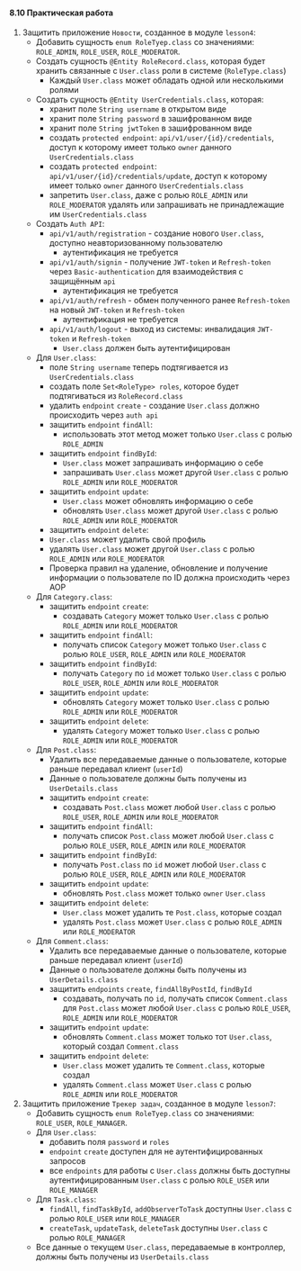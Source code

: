 #### 8.10 Практическая работа

1. Защитить приложение `Новости`, созданное в модуле `lesson4`:
   * Добавить сущность `enum RoleTyep.class` со значениями: `ROLE_ADMIN`, `ROLE_USER`, `ROLE_MODERATOR`.
   * Создать сущность `@Entity RoleRecord.class`, которая будет хранить связанные с `User.class` роли в системе (`RoleType.class`)
     - Каждый `User.class` может обладать одной или несколькими ролями
   * Создать сущность `@Entity UserCredentials.class`, которая:
     - хранит поле `String username` в открытом виде
     - хранит поле `String password` в зашифрованном виде
     - хранит поле `String jwtToken` в зашифрованном виде
     - создать `protected endpoint`: `api/v1/user/{id}/credentials`, доступ к которому имеет только `owner` данного `UserCredentials.class`
     - создать `protected endpoint`: `api/v1/user/{id}/credentials/update`, доступ к которому имеет только `owner` данного `UserCredentials.class`
     - запретить `User.class`, даже с ролью `ROLE_ADMIN` или `ROLE_MODERATOR` удалять или запрашивать не принадлежащие им `UserCredentials.class`
   * Создать `Auth API`:
     - `api/v1/auth/registration` - создание нового `User.class`, доступно неавторизованному пользователю
       + аутентификация не требуется
     - `api/v1/auth/signin` - получение `JWT-token` и `Refresh-token` через `Basic-authentication` для взаимодействия с защищённым `api`
       + аутентификация не требуется
     - `api/v1/auth/refresh` - обмен полученного ранее `Refresh-token` на новый `JWT-token` и `Refresh-token`
       + аутентификация не требуется 
     - `api/v1/auth/logout` - выход из системы: инвалидация `JWT-token` и `Refresh-token`
       + `User.class` должен быть аутентифицирован
   * Для `User.class`:
     - поле `String username` теперь подтягивается из `UserCredentials.class`
     - создать поле `Set<RoleType> roles`, которое будет подтягиваться из `RoleRecord.class`
     - удалить `endpoint` `create` - создание `User.class` должно происходить через `auth api`
     - защитить `endpoint` `findAll`:
       + использовать этот метод может только `User.class` с ролью `ROLE_ADMIN`
     - защитить `endpoint` `findById`:
       + `User.class` может запрашивать информацию о себе
       + запрашивать `User.class` может другой `User.class` с ролью `ROLE_ADMIN` или `ROLE_MODERATOR`
     - защитить `endpoint` `update`:
       + `User.class` может обновлять информацию о себе
       + обновлять `User.class` может другой `User.class` с ролью `ROLE_ADMIN` или `ROLE_MODERATOR`
     -  защитить `endpoint` `delete`:
       + `User.class` может удалить свой профиль
       + удалять `User.class` может другой `User.class` с ролью `ROLE_ADMIN` или `ROLE_MODERATOR`
     -  Проверка правил на удаление, обновление и получение информации о пользователе по ID должна происходить через AOP
   * Для `Category.class`:
     - защитить `endpoint` `create`:
       + создавать `Category` может только `User.class` с ролью `ROLE_ADMIN` или `ROLE_MODERATOR` 
     - защитить `endpoint` `findAll`:
       + получать список `Category` может только `User.class` с ролью `ROLE_USER`, `ROLE_ADMIN` или `ROLE_MODERATOR`
     - защитить `endpoint` `findById`:
       + получать `Category` по `id` может только `User.class` с ролью `ROLE_USER`, `ROLE_ADMIN` или `ROLE_MODERATOR`
     - защитить `endpoint` `update`:
       + обновлять `Category` может только `User.class` с ролью `ROLE_ADMIN` или `ROLE_MODERATOR` 
     - защитить `endpoint` `delete`:
       + удалять `Category` может только `User.class` с ролью `ROLE_ADMIN` или `ROLE_MODERATOR`
   * Для `Post.class`:
     - Удалить все передаваемые данные о пользователе, которые раньше передавал клиент (`userId`)
     - Данные о пользователе должны быть получены из `UserDetails.class`
     - защитить `endpoint` `create`:
       + создавать `Post.class` может любой `User.class` с ролью  `ROLE_USER`, `ROLE_ADMIN` или `ROLE_MODERATOR`
     - защитить `endpoint` `findAll`:
       + получать список `Post.class` может любой `User.class` с ролью  `ROLE_USER`, `ROLE_ADMIN` или `ROLE_MODERATOR`
     - защитить `endpoint` `findById`:
       + получать `Post.class` по `id` может любой `User.class` с ролью  `ROLE_USER`, `ROLE_ADMIN` или `ROLE_MODERATOR`
     - защитить `endpoint` `update`:
       + обновлять `Post.class` может только `owner` `User.class`
     - защитить `endpoint` `delete`:
       + `User.class` может удалить те `Post.class`, которые создал
       + удалять `Post.class` может `User.class` с ролью `ROLE_ADMIN` или `ROLE_MODERATOR`
   * Для `Comment.class`:
     - Удалить все передаваемые данные о пользователе, которые раньше передавал клиент (`userId`)
     - Данные о пользователе должны быть получены из `UserDetails.class`
     - защитить `endpoints` `create`, `findAllByPostId`, `findById`
       + создавать, получать по `id`, получать список `Comment.class` для `Post.class` может любой `User.class` с ролью `ROLE_USER`, `ROLE_ADMIN` или `ROLE_MODERATOR`
     - защитить `endpoint` `update`:
       + обновлять `Comment.class` может только тот `User.class`, который создал `Comment.class`
     - защитить `endpoint` `delete`:
       + `User.class` может удалить те `Comment.class`, которые создал
       + удалять `Comment.class` может `User.class` с ролью `ROLE_ADMIN` или `ROLE_MODERATOR`
2. Защитить приложение `Трекер задач`, созданное в модуле `lesson7`:
    * Добавить сущность `enum RoleTyep.class` со значениями: `ROLE_USER`, `ROLE_MANAGER`.
    * Для `User.class`:
      - добавить поля `password` и `roles`
      - `endpoint` `create` доступен для не аутентифицированных запросов
      - все `endpoints` для работы с `User.class` должны быть доступны аутентифицированным `User.class` с ролью `ROLE_USER` или `ROLE_MANAGER`
    * Для `Task.class`:
      - `findAll`, `findTaskById`, `addObserverToTask` доступны `User.class` с ролью `ROLE_USER` или `ROLE_MANAGER`
      - `createTask`, `updateTask`, `deleteTask` доступны `User.class` с ролью `ROLE_MANAGER`
    * Все данные о текущем `User.class`, передаваемые в контроллер, должны быть получены из `UserDetails.class` 
